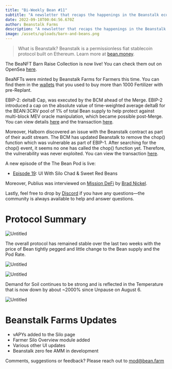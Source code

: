 ```yaml
---
title: "Bi-Weekly Bean #11"
subtitle: "A newsletter that recaps the happenings in the Beanstalk ecosystem. This issue covers the 9/01/22–9/17/22 period. "
date: 2022-09-18T00:04:56.670Z
author: Beanstalk Farms
description: "A newsletter that recaps the happenings in the Beanstalk ecosystem. This issue covers the 9/01/22–9/17/22 period."
image: /assets/uploads/barn-and-beans.png
---
```

> What is Beanstalk? Beanstalk is a permissionless fiat stablecoin protocol built on Ethereum. Learn more at [bean.money](https://bean.money/).

The BeaNFT Barn Raise Collection is now live! You can check them out on OpenSea [here](https://opensea.io/collection/beanft-barnraise-collection).

BeaNFTs were minted by Beanstalk Farms for Farmers this time. You can find them in the [wallets](https://opensea.io/account) that you used to buy more than 1000 Fertilizer with pre-Replant.

EBIP-2: deltaB Cap, was executed by the BCM ahead of the Merge. EBIP-2 introduced a cap on the absolute value of time-weighted average deltaB for the BEAN:3CRV pool of 1% of total Bean supply to help protect against multi-block MEV oracle manipulation, which became possible post-Merge. You can view details [here](https://github.com/BeanstalkFarms/Beanstalk/pull/92) and the transaction [here](https://etherscan.io/tx/0x1ca14810306dfcb098950137f58b53a4034fe0f097985ea2403ec9d5de467076).

Moreover, Halborn discovered an issue with the Beanstalk contract as part of their audit stream. The BCM has updated Beanstalk to remove the chop() function which was vulnerable as part of EBIP-1. After searching for the chop() event, it seems no one has called the chop() function yet. Therefore, the vulnerability was never exploited. You can view the transaction [here](https://etherscan.io/tx/0x0100d62959b09deea2cdccb8c14c5f9495778452d1d2fcda7f5da1a6cd6e9bec).

A new episode of the The Bean Pod is live:

* [Episode 19](https://anchor.fm/thebeanpodpodcast/episodes/UI-With-Silo-Chad--Sweet-Red-Beans-e1no5tr): UI With Silo Chad & Sweet Red Beans

Moreover, Publius was interviewed on [Mission DeFi](https://www.youtube.com/watch?v=hotl8RA-IxY) by [Brad Nickel](https://twitter.com/b05crypto).

Lastly, feel free to drop by [Discord](https://discord.gg/beanstalk) if you have any questions—the community is always available to help and answer questions.

# **Protocol Summary**

![Untitled](/assets/uploads/beanprice11.png)

The overall protocol has remained stable over the last two weeks with the price of Bean tightly pegged and little change to the Bean supply and the Pod Rate.

![Untitled](/assets/uploads/beansupply11.png)

![Untitled](/assets/uploads/podrate11.png)

Demand for Soil continues to be strong and is reflected in the Temperature that is now down by about ~2000% since Unpause on August 6.

![Untitled](/assets/uploads/temp11.png)

# Beanstalk Farms **Updates**

* vAPYs added to the Silo page
* Farmer Silo Overview module added
* Various other UI updates
* Beanstalk zero fee AMM in development

Comments, suggestions or feedback? Please reach out to mod@bean.farm